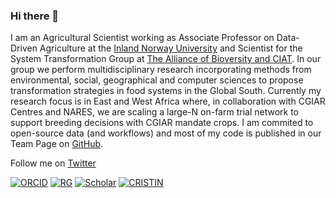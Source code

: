 ### Hi there 👋

I am an Agricultural Scientist working as Associate Professor on Data-Driven Agriculture at the [Inland Norway University](https://www.inn.no/english/) and Scientist for the System Transformation Group at [The Alliance of Bioversity and CIAT](https://alliancebioversityciat.org). In our group we perform multidisciplinary research incorporating methods from environmental, social, geographical and computer sciences to propose transformation strategies in food systems in the Global South. Currently my research focus is in East and West Africa where, in collaboration with CGIAR Centres and NARES, we are scaling a large-N on-farm trial network to support breeding decisions with CGIAR mandate crops. I am commited to open-source data (and workflows) and most of my code is published in our Team Page on [GitHub](https://github.com/AgrDataSci).

Follow me on [Twitter](https://twitter.com/desousakaue)

<p align="">
  <a href="https://orcid.org/0000-0002-7571-7845"><img alt="ORCID" src="https://img.shields.io/badge/-orcID-A6CE39?style=for-the-badge&logo=orcid&logoColor=white"></a>
  <a href="https://www.researchgate.net/profile/Kaue-De-Sousa"><img alt="RG" src="https://img.shields.io/badge/-ResearchGate-00CCBB?style=for-the-badge&logo=ResearchGate&logoColor=white"></a>
  <a href="https://scholar.google.com/citations?user=GO3gOJx27gYC&hl"><img alt="Scholar" src="https://img.shields.io/badge/-Google%20Scholar-4285F4?style=for-the-badge&logo=GoogleScholar&logoColor=white"></a>
  <a href="https://app.cristin.no/persons/show.jsf?id=994113"><img alt="CRISTIN" src="https://img.shields.io/badge/Homepage-24C2CB?style=for-the-badge&logo=InternetExplorer&logoColor=white"></a>
</p>


